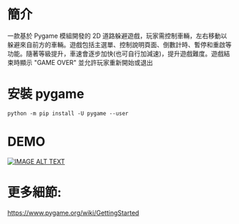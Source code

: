 # 簡介
一款基於 Pygame 模組開發的 2D 道路躲避遊戲，玩家需控制車輛，左右移動以躲避來自前方的車輛。遊戲包括主選單、控制說明頁面、倒數計時、暫停和重啟等功能。隨著等級提升，車速會逐步加快(也可自行加減速)，提升遊戲難度。遊戲結束時顯示 "GAME OVER" 並允許玩家重新開始或退出
# 安裝 pygame
```
python -m pip install -U pygame --user
```
# DEMO
[![IMAGE ALT TEXT](http://img.youtube.com/vi/64Q1Otv2MaY/0.jpg)](https://www.youtube.com/watch?v=64Q1Otv2MaY "頭文字B DEMO")

# 更多細節:
https://www.pygame.org/wiki/GettingStarted
